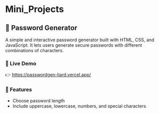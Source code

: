 ﻿# Mini_Projects


 ## 🔐 Password Generator

A simple and interactive password generator built with HTML, CSS, and JavaScript. It lets users generate secure passwords with different combinations of characters.

### 🚀 Live Demo

👉 https://passwordgen-liard.vercel.app/

### 🧩 Features
- Choose password length
- Include uppercase, lowercase, numbers, and special characters




